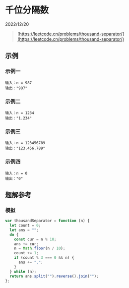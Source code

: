 # 千位分隔数

2022/12/20

> [https://leetcode.cn/problems/thousand-separator/](https://leetcode.cn/problems/thousand-separator/)

## 示例

### 示例一

```text
输入：n = 987
输出："987"
```

### 示例二

```text
输入：n = 1234
输出："1.234"
```

### 示例三

```text
输入：n = 123456789
输出："123.456.789"
```

### 示例四

```text
输入：n = 0
输出："0"
```

## 题解参考

### 模拟

```javascript
var thousandSeparator = function (n) {
  let count = 0;
  let ans = "";
  do {
    const cur = n % 10;
    ans += cur;
    n = Math.floor(n / 10);
    count += 1;
    if (count % 3 === 0 && n) {
      ans += ".";
    }
  } while (n);
  return ans.split("").reverse().join("");
};
```
